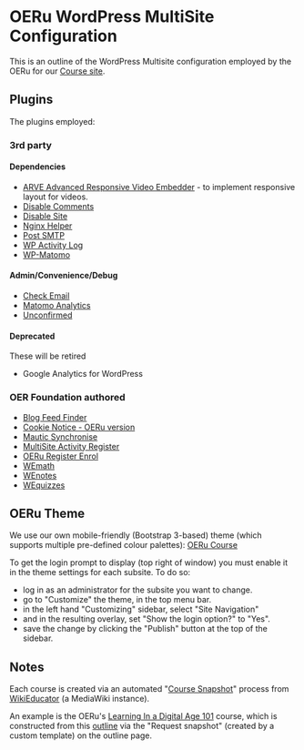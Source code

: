 # OERu WordPress MultiSite Configuration

This is an outline of the WordPress Multisite configuration employed by the OERu for our [Course site](https://course.oeru.org).

## Plugins

The plugins employed: 

### 3rd party 

#### Dependencies

* [ARVE Advanced Responsive Video Embedder](https://wordpress.org/plugins/advanced-responsive-video-embedder/) - to implement responsive layout for videos.
* [Disable Comments](https://wordpress.org/plugins/disable-comments/)
* [Disable Site](https://wordpress.org/plugins/disable-site/)
* [Nginx Helper](https://wordpress.org/plugins/nginx-helper/)
* [Post SMTP](https://wordpress.org/plugins/post-smtp/)
* [WP Activity Log](https://wordpress.org/plugins/wp-security-audit-log/)
* [WP-Matomo](https://wordpress.org/plugins/wp-piwik/)

#### Admin/Convenience/Debug

* [Check Email](https://wordpress.org/plugins/check-email/)
* [Matomo Analytics](https://wordpress.org/plugins/matomo/)
* [Unconfirmed](https://wordpress.org/plugins/unconfirmed/)

#### Deprecated

These will be retired

* Google Analytics for WordPress

### OER Foundation authored

* [Blog Feed Finder](https://git.oeru.org/oeru/blog-feed-finder)
* [Cookie Notice - OERu version](https://git.oeru.org/oeru/oeru-wp-cookienotice)
* [Mautic Synchronise](https://git.oeru.org/oeru/wpms-mautic)
* [MultiSite Activity Register](https://git.oeru.org/oeru/wpms-activity-register)
* [OERu Register Enrol](https://git.oeru.org/oeru/register-enrol)
* [WEmath](https://git.oeru.org/oeru/wemath)
* [WEnotes](https://git.oeru.org/oeru/wenotes)
* [WEquizzes](https://git.oeru.org/oeru/wequizzes)

## OERu Theme

We use our own mobile-friendly (Bootstrap 3-based) theme (which supports multiple pre-defined colour palettes): [OERu Course](https://git.oeru.org/oeru/oeru_course)

To get the login prompt to display (top right of window) you must enable it in the theme settings for each subsite.
To do so:
* log in as an administrator for the subsite you want to change.
* go to "Customize" the theme, in the top menu bar. 
* in the left hand "Customizing" sidebar, select "Site Navigation" 
* and in the resulting overlay, set "Show the login option?" to "Yes". 
* save the change by clicking the "Publish" button at the top of the sidebar. 

## Notes

Each course is created via an automated "[Course Snapshot](https://git.oeru.org/wikieducator/course-snapshot)" process from [WikiEducator](https://wikieducator.org) (a MediaWiki instance).

An example is the OERu's [Learning In a Digital Age 101](https://course.oeru.org/lida101) course, which is constructed from this [outline](https://wikieducator.org/Learning_in_a_digital_age/_Outline_LiDA101) via the "Request snapshot" (created by a custom template) on the outline page. 


